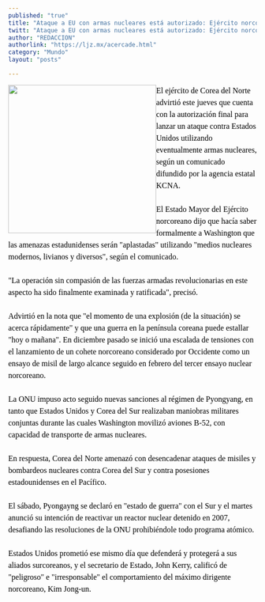 ```yaml
---
published: "true"
title: "Ataque a EU con armas nucleares está autorizado: Ejército norcoreano"
twitt: "Ataque a EU con armas nucleares está autorizado: Ejército norcoreano"
author: "REDACCION"
authorlink: "https://ljz.mx/acercade.html"
category: "Mundo"
layout: "posts"

---
```


<span style="color: #000000; font-family: Times, 'Times New Roman', serif; font-size: 16px; line-height: 24px;" /><img src="http://ljz.mx/images/stories/fotos_abril2013/ataque.jpg" border="0" width="300" style="float: left;" />El ejército de Corea del Norte advirtió este jueves que cuenta con la autorización final para lanzar un ataque contra Estados Unidos utilizando eventualmente armas nucleares, según un comunicado difundido por la agencia estatal KCNA. </span><br style="color: #000000; font-family: Times, 'Times New Roman', serif; font-size: 16px; line-height: 24px;" /><br style="color: #000000; font-family: Times, 'Times New Roman', serif; font-size: 16px; line-height: 24px;" /><span style="color: #000000; font-family: Times, 'Times New Roman', serif; font-size: 16px; line-height: 24px;">El Estado Mayor del Ejército norcoreano dijo que hacía saber formalmente a Washington que las amenazas estadunidenses serán "aplastadas" utilizando "medios nucleares modernos, livianos y diversos", según el comunicado.</span><br style="color: #000000; font-family: Times, 'Times New Roman', serif; font-size: 16px; line-height: 24px;" /><br style="color: #000000; font-family: Times, 'Times New Roman', serif; font-size: 16px; line-height: 24px;" /><span style="color: #000000; font-family: Times, 'Times New Roman', serif; font-size: 16px; line-height: 24px;">"La operación sin compasión de las fuerzas armadas revolucionarias en este aspecto ha sido finalmente examinada y ratificada", precisó.</span><br style="color: #000000; font-family: Times, 'Times New Roman', serif; font-size: 16px; line-height: 24px;" /><br style="color: #000000; font-family: Times, 'Times New Roman', serif; font-size: 16px; line-height: 24px;" /><span style="color: #000000; font-family: Times, 'Times New Roman', serif; font-size: 16px; line-height: 24px;">Advirtió en la nota que "el momento de una explosión (de la situación) se acerca rápidamente" y que una guerra en la península coreana puede estallar "hoy o mañana". En diciembre pasado se inició una escalada de tensiones con el lanzamiento de un cohete norcoreano considerado por Occidente como un ensayo de misil de largo alcance seguido en febrero del tercer ensayo nuclear norcoreano.</span><br style="color: #000000; font-family: Times, 'Times New Roman', serif; font-size: 16px; line-height: 24px;" /><br style="color: #000000; font-family: Times, 'Times New Roman', serif; font-size: 16px; line-height: 24px;" /><span style="color: #000000; font-family: Times, 'Times New Roman', serif; font-size: 16px; line-height: 24px;">La ONU impuso acto seguido nuevas sanciones al régimen de Pyongyang, en tanto que Estados Unidos y Corea del Sur realizaban maniobras militares conjuntas durante las cuales Washington movilizó aviones B-52, con capacidad de transporte de armas nucleares.</span><br style="color: #000000; font-family: Times, 'Times New Roman', serif; font-size: 16px; line-height: 24px;" /><br style="color: #000000; font-family: Times, 'Times New Roman', serif; font-size: 16px; line-height: 24px;" /><span style="color: #000000; font-family: Times, 'Times New Roman', serif; font-size: 16px; line-height: 24px;">En respuesta, Corea del Norte amenazó con desencadenar ataques de misiles y bombardeos nucleares contra Corea del Sur y contra posesiones estadounidenses en el Pacífico.</span><br style="color: #000000; font-family: Times, 'Times New Roman', serif; font-size: 16px; line-height: 24px;" /><br style="color: #000000; font-family: Times, 'Times New Roman', serif; font-size: 16px; line-height: 24px;" /><span style="color: #000000; font-family: Times, 'Times New Roman', serif; font-size: 16px; line-height: 24px;">El sábado, Pyongayng se declaró en "estado de guerra" con el Sur y el martes anunció su intención de reactivar un reactor nuclear detenido en 2007, desafiando las resoluciones de la ONU prohibiéndole todo programa atómico.</span><br style="color: #000000; font-family: Times, 'Times New Roman', serif; font-size: 16px; line-height: 24px;" /><br style="color: #000000; font-family: Times, 'Times New Roman', serif; font-size: 16px; line-height: 24px;" /><span style="color: #000000; font-family: Times, 'Times New Roman', serif; font-size: 16px; line-height: 24px;">Estados Unidos prometió ese mismo día que defenderá y protegerá a sus aliados surcoreanos, y el secretario de Estado, John Kerry, calificó de "peligroso" e "irresponsable" el comportamiento del máximo dirigente norcoreano, Kim Jong-un.</span></p>

